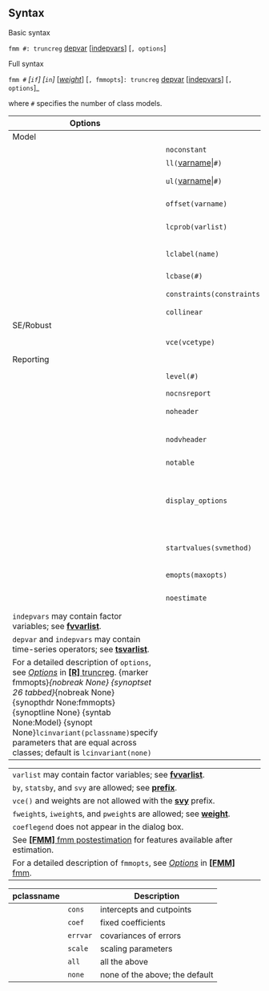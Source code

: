 ## Syntax

Basic syntax

`fmm #: truncreg`
[depvar](http://www.stata.com/help.cgi?depvar)
\[[indepvars](http://www.stata.com/help.cgi?indepvars)\]
\[`, options`\]

Full syntax

`fmm #` _\[`if`\] \[`in`\]_
\[[<var class="command">weight</var><strong></strong>](fmm%20truncreg##weight)\]
\[`, fmmopts`\]`: truncreg`
[depvar](http://www.stata.com/help.cgi?depvar)
\[[indepvars](http://www.stata.com/help.cgi?indepvars)\]
<span class="nowrap">\[`, options`\]_

where `#` specifies the number of class models.

| Options                                                                                                                                                                                                                                                                                                                                                                                                                                                                                                                                                                          |                                                                                          | Description                                                                                                                            |
|----------------------------------------------------------------------------------------------------------------------------------------------------------------------------------------------------------------------------------------------------------------------------------------------------------------------------------------------------------------------------------------------------------------------------------------------------------------------------------------------------------------------------------------------------------------------------------|------------------------------------------------------------------------------------------|----------------------------------------------------------------------------------------------------------------------------------------|
| Model                                                                                                                                                                                                                                                                                                                                                                                                                                                                                                                                                                            |                                                                                          |                                                                                                                                        |
|                                                                                                                                                                                                                                                                                                                                                                                                                                                                                                                                                                                  | `noconstant`                                                                             | suppress the constant term                                                                                                             |
|                                                                                                                                                                                                                                                                                                                                                                                                                                                                                                                                                                                  | `ll(`[varname](http://www.stata.com/help.cgi?varname)\|`#)` | left-truncation variable or limit                                                                                                      |
|                                                                                                                                                                                                                                                                                                                                                                                                                                                                                                                                                                                  | `ul(`[varname](http://www.stata.com/help.cgi?varname)\|`#)` | right-truncation variable or limit                                                                                                     |
|                                                                                                                                                                                                                                                                                                                                                                                                                                                                                                                                                                                  | `offset(varname)`                                                                        | include `varname` in model with coefficient constrained to 1                                                                           |
|                                                                                                                                                                                                                                                                                                                                                                                                                                                                                                                                                                                  | `lcprob(varlist)`                                                                        | specify independent variables for class probabilities                                                                                  |
|                                                                                                                                                                                                                                                                                                                                                                                                                                                                                                                                                                                  | `lclabel(name)`                                                                          | name of the categorical latent variable; default is `lclabel(Class)`                                                                   |
|                                                                                                                                                                                                                                                                                                                                                                                                                                                                                                                                                                                  | `lcbase(#)`                                                                              | base latent class                                                                                                                      |
|                                                                                                                                                                                                                                                                                                                                                                                                                                                                                                                                                                                  | `constraints(constraints)`                                                           | apply specified linear constraints                                                                                                     |
|                                                                                                                                                                                                                                                                                                                                                                                                                                                                                                                                                                                  | `collinear`                                                                              | keep collinear variables                                                                                                               |
| SE/Robust                                                                                                                                                                                                                                                                                                                                                                                                                                                                                                                                                                        |                                                                                          |                                                                                                                                        |
|                                                                                                                                                                                                                                                                                                                                                                                                                                                                                                                                                                                  | `vce(vcetype)`                                                                           | `vcetype` may be `oim`, `robust`, or `cluster clustvar`                                                                              |
| Reporting                                                                                                                                                                                                                                                                                                                                                                                                                                                                                                                                                                        |                                                                                          |                                                                                                                                        |
|                                                                                                                                                                                                                                                                                                                                                                                                                                                                                                                                                                                  | `level(#)`                                                                               | set confidence level; default is `level(95)`                                                                                           |
|                                                                                                                                                                                                                                                                                                                                                                                                                                                                                                                                                                                  | `nocnsreport`                                                                            | do not display constraints                                                                                                             |
|                                                                                                                                                                                                                                                                                                                                                                                                                                                                                                                                                                                  | `noheader`                                                                               | do not display header above parameter table                                                                                            |
|                                                                                                                                                                                                                                                                                                                                                                                                                                                                                                                                                                                  | `nodvheader`                                                                             | do not display dependent variables information in the header                                                                           |
|                                                                                                                                                                                                                                                                                                                                                                                                                                                                                                                                                                                  | `notable`                                                                                | do not display parameter table                                                                                                         |
|                                                                                                                                                                                                                                                                                                                                                                                                                                                                                                                                                                                  | `display_options`                                                                        | control INCLUDE help shortdes-displayoptall {syntab None:Maximization} {synopt None}`maximize_options`control the maximization process |
|                                                                                                                                                                                                                                                                                                                                                                                                                                                                                                                                                                                  | `startvalues(svmethod)`                                                                  | method for obtaining starting values; default is `startvalues(factor)`                                                                 |
|                                                                                                                                                                                                                                                                                                                                                                                                                                                                                                                                                                                  | `emopts(maxopts)`                                                                        | control EM algorithm for improved starting values                                                                                      |
|                                                                                                                                                                                                                                                                                                                                                                                                                                                                                                                                                                                  | `noestimate`                                                                             | do not fit the model; show starting values instead                                                                                     |
| `indepvars` may contain factor variables; see [<strong>fvvarlist</strong>](http://www.stata.com/help.cgi?fvvarlist).                                                                                                                                                                                                                                                                                                                                                                                                                                  |                                                                                          |                                                                                                                                        |
| `depvar` and `indepvars` may contain time-series operators; see [<strong>tsvarlist</strong>](http://www.stata.com/help.cgi?tsvarlist).                                                                                                                                                                                                                                                                                                                                                                                                                |                                                                                          |                                                                                                                                        |
| For a detailed description of `options`, see [<var class="command">Options</var><strong></strong>](truncreg##options) in [<strong>[R]</strong> truncreg](http://www.stata.com/help.cgi?truncreg). <span options="fmmopts">{marker fmmopts}_{nobreak None} <span options="26 tabbed">{synoptset 26 tabbed}_{nobreak None} {synopthdr None:fmmopts} {synoptline None} {syntab None:Model} {synopt None}`lcinvariant(pclassname)`specify parameters that are equal across classes; default is `lcinvariant(none)` |                                                                                          |                                                                                                                                        |

|                                                                                                                                                                                                                                            |     |     |
|--------------------------------------------------------------------------------------------------------------------------------------------------------------------------------------------------------------------------------------------|-----|-----|
| `varlist` may contain factor variables; see [<strong>fvvarlist</strong>](http://www.stata.com/help.cgi?fvvarlist).                                                                                              |     |     |
| `by`, `statsby`, and `svy` are allowed; see [<strong>prefix</strong>](http://www.stata.com/help.cgi?prefix).                                                                                                    |     |     |
| `vce()` and weights are not allowed with the [<strong>svy</strong>](http://www.stata.com/help.cgi?svy) prefix.                                                                                                  |     |     |
| `fweight`s, `iweight`s, and `pweight`s are allowed; see [<strong>weight</strong>](http://www.stata.com/help.cgi?weight).                                                                                        |     |     |
| `coeflegend` does not appear in the dialog box.                                                                                                                                                                                            |     |     |
| See [<strong>[FMM]</strong> fmm postestimation](http://www.stata.com/help.cgi?fmm_postestimation) for features available after estimation.                                                                      |     |     |
| For a detailed description of `fmmopts`, see [<var class="command">Options</var><strong></strong>](fmm##options) in [<strong>[FMM]</strong> fmm](http://www.stata.com/help.cgi?fmm). |     |     |

| pclassname |          | Description                    |
|------------|----------|--------------------------------|
|            | `cons`   | intercepts and cutpoints       |
|            | `coef`   | fixed coefficients             |
|            | `errvar` | covariances of errors          |
|            | `scale`  | scaling parameters             |
|            | `all`    | all the above                  |
|            | `none`   | none of the above; the default |
